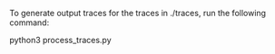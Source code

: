 To generate output traces for the traces in ./traces, run the following command:

python3 process_traces.py

